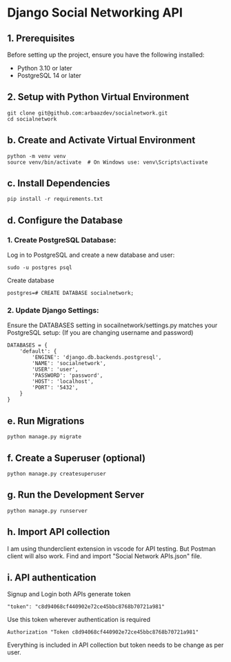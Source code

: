 # Django Social Networking API

## 1. Prerequisites
Before setting up the project, ensure you have the following installed:

* Python 3.10 or later
* PostgreSQL 14 or later

## 2. Setup with Python Virtual Environment
```
git clone git@github.com:arbaazdev/socialnetwork.git
cd socialnetwork
```

## b. Create and Activate Virtual Environment
```
python -m venv venv
source venv/bin/activate  # On Windows use: venv\Scripts\activate
```

## c. Install Dependencies
```
pip install -r requirements.txt
```

## d. Configure the Database

### 1. Create PostgreSQL Database:
Log in to PostgreSQL and create a new database and user:
```
sudo -u postgres psql 
```
Create database
```
postgres=# CREATE DATABASE socialnetwork;
```

### 2. Update Django Settings:
Ensure the DATABASES setting in socailnetwork/settings.py matches your PostgreSQL setup: (If you are changing username and password)
```
DATABASES = {
    'default': {
        'ENGINE': 'django.db.backends.postgresql',
        'NAME': 'socialnetwork',
        'USER': 'user',
        'PASSWORD': 'password',
        'HOST': 'localhost',
        'PORT': '5432',
    }
}
```

## e. Run Migrations
```
python manage.py migrate
```

## f. Create a Superuser (optional)
```
python manage.py createsuperuser
```

## g. Run the Development Server
```
python manage.py runserver
```

## h. Import API collection 
I am using thunderclient extension in vscode for API testing. But Postman client will also work. Find and import "Social Network APIs.json" file.

## i. API authentication
Signup and Login both APIs generate token
```
"token": "c8d94068cf440902e72ce45bbc8768b70721a981"
```

Use this token wherever authentication is required
```
Authorization "Token c8d94068cf440902e72ce45bbc8768b70721a981"
```

Everything is included in API collection but token needs to be change as per user.
